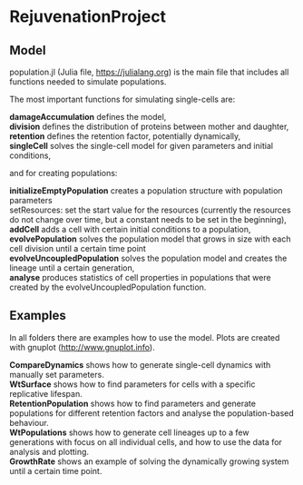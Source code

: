 # RejuvenationProject

## Model
population.jl (Julia file, https://julialang.org) is the main file that includes all functions needed to simulate populations.

The most important functions for simulating single-cells are:

**damageAccumulation** defines the model,<br/>
**division** defines the distribution of proteins between mother and daughter,<br/>
**retention** defines the retention factor, potentially dynamically,<br/>
**singleCell** solves the single-cell model for given parameters and initial conditions,

and for creating populations:

**initializeEmptyPopulation** creates a population structure with population parameters<br/>
setResources: set the start value for the resources (currently the resources do not change over time, but a constant needs to be set in the beginning),<br/>
**addCell** adds a cell with certain initial conditions to a population,<br/>
**evolvePopulation** solves the population model that grows in size with each cell division until a certain time point<br/>
**evolveUncoupledPopulation** solves the population model and creates the lineage until a certain generation,<br/>
**analyse** produces statistics of cell properties in populations that were created by the evolveUncoupledPopulation function.

## Examples
In all folders there are examples how to use the model. Plots are created with gnuplot (http://www.gnuplot.info).

**CompareDynamics** shows how to generate single-cell dynamics with manually set parameters.<br/>
**WtSurface** shows how to find parameters for cells with a specific replicative lifespan.<br/>
**RetentionPopulation** shows how to find parameters and generate populations for different retention factors and analyse the population-based behaviour. <br/>
**WtPopulations** shows how to generate cell lineages up to a few generations with focus on all individual cells, and how to use the data for analysis and plotting.<br/>
**GrowthRate** shows an example of solving the dynamically growing system until a certain time point.


